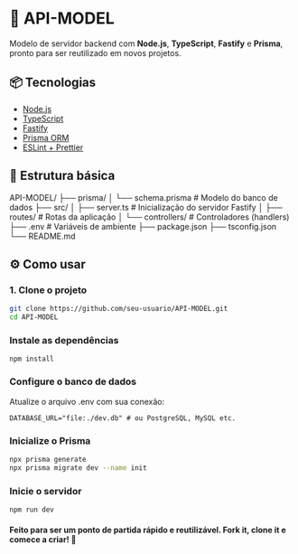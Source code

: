# 🚀 API-MODEL

Modelo de servidor backend com **Node.js**, **TypeScript**, **Fastify** e **Prisma**, pronto para ser reutilizado em novos projetos. 

## 📦 Tecnologias

- [Node.js](https://nodejs.org/)
- [TypeScript](https://www.typescriptlang.org/)
- [Fastify](https://www.fastify.io/)
- [Prisma ORM](https://www.prisma.io/)
- [ESLint + Prettier](https://eslint.org/)

## 📁 Estrutura básica

API-MODEL/
├── prisma/
│ └── schema.prisma # Modelo do banco de dados
├── src/
│ ├── server.ts # Inicialização do servidor Fastify
│ ├── routes/ # Rotas da aplicação
│ └── controllers/ # Controladores (handlers)
├── .env # Variáveis de ambiente
├── package.json
├── tsconfig.json
└── README.md


## ⚙️ Como usar

### 1. Clone o projeto

```bash
git clone https://github.com/seu-usuario/API-MODEL.git
cd API-MODEL
```

### Instale as dependências
```bush
npm install
```

### Configure o banco de dados

Atualize o arquivo .env com sua conexão:
```bush
DATABASE_URL="file:./dev.db" # ou PostgreSQL, MySQL etc.
```

### Inicialize o Prisma
```bash
npx prisma generate
npx prisma migrate dev --name init
```

### Inicie o servidor
```bash
npm run dev
```

#### Feito para ser um ponto de partida rápido e reutilizável. Fork it, clone it e comece a criar! 🚀
